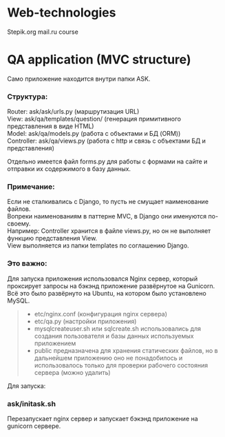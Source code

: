 # Web-technologies
Stepik.org mail.ru course

# QA application (MVC structure)
Само приложение находится внутри папки ASK.  

### Структура:
Router: ask/ask/urls.py (маршрутизация URL)  
View: ask/qa/templates/question/ (генерация примитивного представления в виде HTML)  
Model: ask/qa/models.py (работа с объектами и БД (ORM))  
Controller: ask/qa/views.py (работа с http и связь с объектами БД и представления)  
  
Отдельно имеется файл forms.py для работы с формами на сайте и отправки их содержимого в базу данных.  


### Примечание:
Если не сталкивались с Django, то пусть не смущает наименование файлов.    
Вопреки наименованиям в паттерне MVC, в Django они именуются по-своему.  
Например: 
Controller хранится в файле views.py, но он не выполняет функцию представления View.  
View выполняется из папки templates по соглашению Django.  
  
### Это важно:
Для запуска приложения использовался Nginx сервер, который проксирует запросы на бэкэнд приложение развёрнутое на Gunicorn.  
Всё это было развёрнуто на Ubuntu, на котором было установлено MySQL.
> - etc/nginx.conf (конфигурация nginx сервера)  
> - etc/qa.py (настройки приложения)  
> - mysqlcreateuser.sh или sqlcreate.sh использовались для создания пользователя и базы данных используемых приложением  
> - public предназначена для хранения статических файлов, но в дальнейшем приложению оно не понадобилось и использовалось только для проверки рабочего состояния сервера (можно удалить)  
  
Для запуска:
### ask/initask.sh
Перезапускает nginx сервер и запускает бэкэнд приложение на gunicorn сервере.

